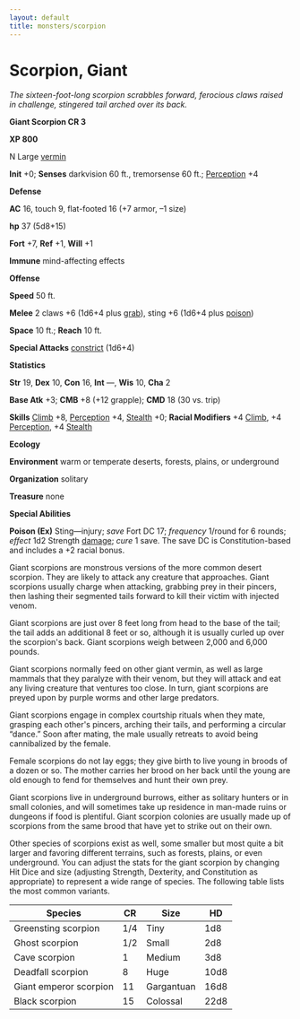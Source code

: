 ```yaml
---
layout: default
title: monsters/scorpion
---
```

# Scorpion, Giant

_The sixteen-foot-long scorpion scrabbles forward, ferocious claws raised in challenge, stingered tail arched over its back._

**Giant Scorpion CR 3**

**XP 800**

N Large [vermin](creatureTypes#_vermin)

**Init** +0; **Senses** darkvision 60 ft., tremorsense 60 ft.; [Perception](../skills/perception#_perception) +4

**Defense**

**AC** 16, touch 9, flat-footed 16 (+7 armor, –1 size)

**hp** 37 (5d8+15)

**Fort** +7, **Ref** +1, **Will** +1

**Immune** mind-affecting effects

**Offense**

**Speed** 50 ft.

**Melee** 2 claws +6 (1d6+4 plus [grab](universalMonsterRules#_grab)), sting +6 (1d6+4 plus [poison](universalMonsterRules#_poison))

**Space** 10 ft.; **Reach** 10 ft.

**Special Attacks** [constrict](universalMonsterRules#_constrict) (1d6+4)

**Statistics**

**Str** 19, **Dex** 10, **Con** 16, **Int** —, **Wis** 10, **Cha** 2

**Base Atk** +3; **CMB** +8 (+12 grapple); **CMD** 18 (30 vs. trip)

**Skills** [Climb](../skills/climb#_climb) +8, [Perception](../skills/perception#_perception) +4, [Stealth](../skills/stealth#_stealth) +0; **Racial Modifiers** +4 [Climb](../skills/climb#_climb), +4 [Perception](../skills/perception#_perception), +4 [Stealth](../skills/stealth#_stealth)

**Ecology**

**Environment** warm or temperate deserts, forests, plains, or underground

**Organization** solitary

**Treasure** none

**Special Abilities**

**Poison (Ex)** Sting—injury; _save_ Fort DC 17; _frequency_ 1/round for 6 rounds; _effect_ 1d2 Strength [damage](universalMonsterRules#_ability-damage-and-drain); _cure_ 1 save. The save DC is Constitution-based and includes a +2 racial bonus.

Giant scorpions are monstrous versions of the more common desert scorpion. They are likely to attack any creature that approaches. Giant scorpions usually charge when attacking, grabbing prey in their pincers, then lashing their segmented tails forward to kill their victim with injected venom.

Giant scorpions are just over 8 feet long from head to the base of the tail; the tail adds an additional 8 feet or so, although it is usually curled up over the scorpion's back. Giant scorpions weigh between 2,000 and 6,000 pounds.

Giant scorpions normally feed on other giant vermin, as well as large mammals that they paralyze with their venom, but they will attack and eat any living creature that ventures too close. In turn, giant scorpions are preyed upon by purple worms and other large predators.

Giant scorpions engage in complex courtship rituals when they mate, grasping each other's pincers, arching their tails, and performing a circular “dance.” Soon after mating, the male usually retreats to avoid being cannibalized by the female.

Female scorpions do not lay eggs; they give birth to live young in broods of a dozen or so. The mother carries her brood on her back until the young are old enough to fend for themselves and hunt their own prey.

Giant scorpions live in underground burrows, either as solitary hunters or in small colonies, and will sometimes take up residence in man-made ruins or dungeons if food is plentiful. Giant scorpion colonies are usually made up of scorpions from the same brood that have yet to strike out on their own.

Other species of scorpions exist as well, some smaller but most quite a bit larger and favoring different terrains, such as forests, plains, or even underground. You can adjust the stats for the giant scorpion by changing Hit Dice and size (adjusting Strength, Dexterity, and Constitution as appropriate) to represent a wide range of species. The following table lists the most common variants.

| Species | CR | Size | HD |
| --- | --- | --- | --- |
| Greensting scorpion | 1/4 | Tiny | 1d8 |
| Ghost scorpion | 1/2 | Small | 2d8 |
| Cave scorpion | 1 | Medium | 3d8 |
| Deadfall scorpion | 8 | Huge | 10d8 |
| Giant emperor scorpion | 11 | Gargantuan | 16d8 |
| Black scorpion | 15 | Colossal | 22d8 |

